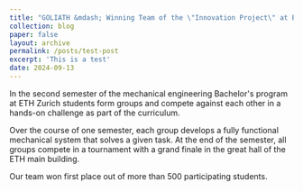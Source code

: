 ```yaml
---
title: "GOLIATH &mdash; Winning Team of the \"Innovation Project\" at ETH Zurich"
collection: blog
paper: false
layout: archive
permalink: /posts/test-post
excerpt: 'This is a test'
date: 2024-09-13
---
```


In the second semester of the mechanical engineering Bachelor's program at ETH Zurich students form groups and compete against each other in a hands-on challenge as part of the curriculum.

Over the course of one semester, each group develops a fully functional mechanical system that solves a given task. At the end of the semester, all groups compete in a tournament with a grand finale in the great hall of the ETH main building.

Our team won first place out of more than 500 participating students.
